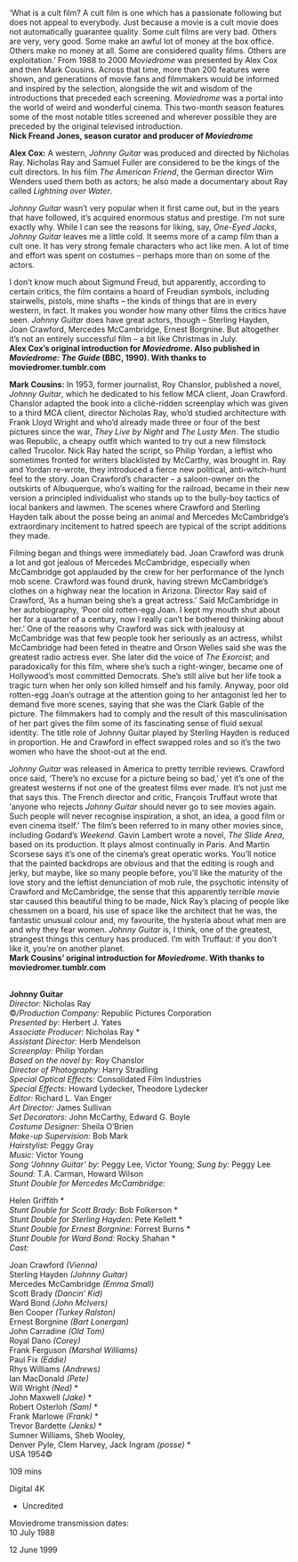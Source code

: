 
‘What is a cult film? A cult film is one which has a passionate following but does not appeal to everybody. Just because a movie is a cult movie does not automatically guarantee quality. Some cult films are very bad. Others are very, very good. Some make an awful lot of money at the box office. Others make no money at all. Some are considered quality films. Others are exploitation.’ From 1988 to 2000 _Moviedrome_ was presented by Alex Cox and then Mark Cousins. Across that time, more than 200 features were shown, and generations of movie fans and filmmakers would be informed and inspired by the selection, alongside the wit and wisdom of the introductions that preceded each screening. _Moviedrome_ was a portal into the world of weird and wonderful cinema. This two-month season features some of the most notable titles screened and wherever possible they are preceded by the original televised introduction.  
**Nick Freand Jones, season curator and producer  of _Moviedrome_**

**Alex Cox:** A western, _Johnny Guitar_ was produced and directed by Nicholas Ray. Nicholas Ray and Samuel Fuller are considered to be the kings of the cult directors. In his film _The American Friend_, the German director Wim Wenders used them both as actors; he also made a documentary about Ray called _Lightning over Water_.

_Johnny Guitar_ wasn’t very popular when it first came out, but in the years that have followed, it’s acquired enormous status and prestige. I’m not sure exactly why. While I can see the reasons for liking, say, _One-Eyed Jacks_, _Johnny Guitar_ leaves me a little cold. It seems more of a camp film than a cult one. It has very strong female characters who act like men. A lot of time and effort was spent on costumes – perhaps more than on some of the actors.

I don’t know much about Sigmund Freud, but apparently, according to certain critics, the film contains a hoard of Freudian symbols, including stairwells, pistols, mine shafts – the kinds of things that are in every western, in fact. It makes you wonder how many other films the critics have seen. _Johnny Guitar_ does have great actors, though – Sterling Hayden, Joan Crawford, Mercedes McCambridge, Ernest Borgnine. But altogether it’s not an entirely successful film – a bit like Christmas in July.  
**Alex Cox’s original introduction for _Moviedrome_. Also published in _Moviedrome: The Guide_ (BBC, 1990). With thanks to moviedromer.tumblr.com**

**Mark Cousins:** In 1953, former journalist, Roy Chanslor, published a novel, _Johnny Guitar_, which he dedicated to his fellow MCA client, Joan Crawford. Chanslor adapted the book into a cliché-ridden screenplay which was given to a third MCA client, director Nicholas Ray, who’d studied architecture with Frank Lloyd Wright and who’d already made three or four of the best pictures since the war, _They Live by Night_ and _The Lusty Men_. The studio was Republic, a cheapy outfit which wanted to try out a new filmstock called Trucolor. Nick Ray hated the script, so Philip Yordan, a leftist who sometimes fronted for writers blacklisted by McCarthy, was brought in. Ray and Yordan re-wrote, they introduced a fierce new political, anti-witch-hunt feel to the story. Joan Crawford’s character – a saloon-owner on the outskirts of Albuquerque, who’s waiting for the railroad, became in their new version a principled individualist who stands up to the bully-boy tactics of local bankers and lawmen. The scenes where Crawford and Sterling Hayden talk about the posse being an animal and Mercedes McCambridge’s extraordinary incitement to hatred speech are typical of the script additions they made.

Filming began and things were immediately bad. Joan Crawford was drunk a lot and got jealous of Mercedes McCambridge, especially when McCambridge got applauded by the crew for her performance of the lynch mob scene. Crawford was found drunk, having strewn McCambridge’s clothes on a highway near the location in Arizona. Director Ray said of Crawford, ‘As a human being she’s a great actress.’ Said McCambridge in her autobiography, ‘Poor old rotten-egg Joan. I kept my mouth shut about her for a quarter of a century, now I really can’t be bothered thinking about her.’ One of the reasons why Crawford was sick with jealousy at McCambridge was that few people took her seriously as an actress, whilst McCambridge had been feted in theatre and Orson Welles said she was the greatest radio actress ever. She later did the voice of _The Exorcist_; and paradoxically for this film, where she’s such a right-winger, became one of Hollywood’s most committed Democrats. She’s still alive but her life took a tragic turn when her only son killed himself and his family. Anyway, poor old rotten-egg Joan’s outrage at the attention going to her antagonist led her to demand five more scenes, saying that she was the Clark Gable of the picture. The filmmakers had to comply and the result of this masculinisation of her part gives the film some of its fascinating sense of fluid sexual identity. The title role of Johnny Guitar played by Sterling Hayden is reduced in proportion. He and Crawford in effect swapped roles and so it’s the two women who have the shoot-out at the end.

_Johnny Guitar_ was released in America to pretty terrible reviews. Crawford once said, ‘There’s no excuse for a picture being so bad,’ yet it’s one of the greatest westerns if not one of the greatest films ever made. It’s not just me that says this. The French director and critic, François Truffaut wrote that ‘anyone who rejects _Johnny Guitar_ should never go to see movies again. Such people will never recognise inspiration, a shot, an idea, a good film or even cinema itself.’ The film’s been referred to in many other movies since, including Godard’s _Weekend_. Gavin Lambert wrote a novel, _The Slide Area_, based on its production. It plays almost continually in Paris. And Martin Scorsese says it’s one of the cinema’s great operatic works. You’ll notice that the painted backdrops are obvious and that the editing is rough and jerky, but maybe, like so many people before, you’ll like the maturity of the love story and the leftist denunciation of mob rule, the psychotic intensity of Crawford and McCambridge, the sense that this apparently terrible movie star caused this beautiful thing to be made, Nick Ray’s placing of people like chessmen on a board, his use of space like the architect that he was, the fantastic unusual colour and, my favourite, the hysteria about what men are and why they fear women. _Johnny Guitar_ is, I think, one of the greatest, strangest things this century has produced. I’m with Truffaut: if you don’t like it, you’re on another planet.  
**Mark Cousins’ original introduction for _Moviedrome_. With thanks to moviedromer.tumblr.com**
<br><br>

**Johnny Guitar**  
_Director:_ Nicholas Ray  
©_/Production Company:_  Republic Pictures Corporation  
_Presented by:_ Herbert J. Yates  
_Associate Producer:_ Nicholas Ray *  
_Assistant Director:_ Herb Mendelson  
_Screenplay:_ Philip Yordan  
_Based on the novel by:_ Roy Chanslor  
_Director of Photography:_ Harry Stradling  
_Special Optical Effects:_  Consolidated Film Industries  
_Special Effects:_ Howard Lydecker,  Theodore Lydecker  
_Editor:_ Richard L. Van Enger  
_Art Director:_ James Sullivan  
_Set Decorators:_ John McCarthy, Edward G. Boyle  
_Costume Designer:_ Sheila O’Brien  
_Make-up Supervision:_ Bob Mark  
_Hairstylist:_ Peggy Gray  
_Music:_ Victor Young  
_Song ‘Johnny Guitar’ by:_ Peggy Lee,  Victor Young; _Sung by:_ Peggy Lee  
_Sound:_ T.A. Carman, Howard Wilson  
_Stunt Double for Mercedes McCambridge:_

Helen Griffith *  
_Stunt Double for Scott Brady:_ Bob Folkerson *  
_Stunt Double for Sterling Hayden:_ Pete Kellett *  
_Stunt Double for Ernest Borgnine:_ Forrest Burns *  
_Stunt Double for Ward Bond:_ Rocky Shahan *  
_Cast:_

Joan Crawford _(Vienna)_  
Sterling Hayden _(Johnny Guitar)_  
Mercedes McCambridge _(Emma Small)_  
Scott Brady _(Dancin’ Kid)_  
Ward Bond _(John McIvers)_  
Ben Cooper _(Turkey Ralston)_  
Ernest Borgnine _(Bart Lonergan)_  
John Carradine _(Old Tom)_  
Royal Dano _(Corey)_  
Frank Ferguson _(Marshal Williams)_  
Paul Fix _(Eddie)_  
Rhys Williams _(Andrews)_  
Ian MacDonald _(Pete)_  
Will Wright _(Ned)_ *  
John Maxwell _(Jake)_ *  
Robert Osterloh _(Sam)_ *  
Frank Marlowe _(Frank)_ *  
Trevor Bardette _(Jenks)_ *  
Sumner Williams, Sheb Wooley,  
Denver Pyle, Clem Harvey, Jack Ingram _(posse)_ *  
USA 1954©

109 mins

Digital 4K

* Uncredited

Moviedrome transmission dates:  
10 July 1988

12 June 1999
<!--stackedit_data:
eyJoaXN0b3J5IjpbLTg0NjM0NDczOV19
-->